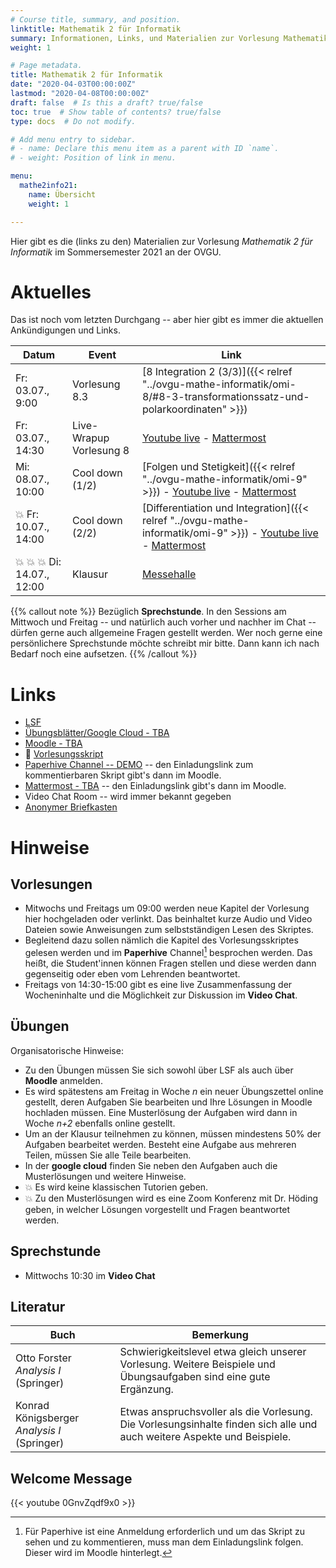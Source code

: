 ```yaml
---
# Course title, summary, and position.
linktitle: Mathematik 2 für Informatik
summary: Informationen, Links, und Materialien zur Vorlesung Mathematik 2 für Informatik an der OVGU im Sommersemester 2021
weight: 1

# Page metadata.
title: Mathematik 2 für Informatik
date: "2020-04-03T00:00:00Z"
lastmod: "2020-04-08T00:00:00Z"
draft: false  # Is this a draft? true/false
toc: true  # Show table of contents? true/false
type: docs  # Do not modify.

# Add menu entry to sidebar.
# - name: Declare this menu item as a parent with ID `name`.
# - weight: Position of link in menu.

menu:
  mathe2info21:
    name: Übersicht
    weight: 1

---
```


Hier gibt es die (links zu den) Materialien zur Vorlesung *Mathematik 2 für
Informatik* im Sommersemester 2021 an der OVGU.

# Aktuelles

Das ist noch vom letzten Durchgang -- aber hier gibt es immer die aktuellen Ank&uuml;ndigungen und Links.

| Datum | Event | Link |
| ------- | ---------- | ---- |
| Fr: 03.07., 9:00 | Vorlesung 8.3 | [8 Integration 2 (3/3)]({{< relref "../ovgu-mathe-informatik/omi-8/#8-3-transformationssatz-und-polarkoordinaten" >}}) |
| Fr: 03.07., 14:30 | Live-Wrapup Vorlesung 8 | [Youtube live](https://www.youtube.com/c/JanHeiland/live) - [Mattermost](http://mm.cs.ovgu.de/mathe-info-2/channels/8-wrapup-int2) |
| Mi: 08.07., 10:00 | Cool down (1/2) | [Folgen und Stetigkeit]({{< relref "../ovgu-mathe-informatik/omi-9" >}}) - [Youtube live](https://www.youtube.com/c/JanHeiland/live) - [Mattermost](http://mm.cs.ovgu.de/mathe-info-2/channels/cool-down) |
| :boom: Fr: 10.07., 14:00 | Cool down (2/2) | [Differentiation und Integration]({{< relref "../ovgu-mathe-informatik/omi-9" >}}) - [Youtube live](https://www.youtube.com/c/JanHeiland/live) - [Mattermost](http://mm.cs.ovgu.de/mathe-info-2/channels/cool-down) |
| :boom: :boom: :boom: Di: 14.07., 12:00 | Klausur | [Messehalle](https://www.inf.ovgu.de/inf_media/Pr%C3%BCfungsdokumente/Pr%C3%BCfungsplan/Pruefungsplan_IF_BWL_SS20_4_FIN-p-8854.pdf) |

<!-- 
| :boom: Mi: 13.05., 9:00 | Vorlesung 3.1 | [3 Differenzierbarkeit 1 (1/2)]({{< relref "omi-3" >}}) |
| Fr: 12.06., 14:30 | Live-Wrapup Vorlesung 7 | [Youtube live](https://www.youtube.com/c/JanHeiland/live) - [Mattermost](http://mm.cs.ovgu.de/mathe-info-2/channels/0612-wrapup-diff2) |
 -->
{{% callout note %}}
Bez&uuml;glich **Sprechstunde**. In den Sessions am Mittwoch und Freitag -- und
nat&uuml;rlich auch vorher und nachher im Chat -- d&uuml;rfen gerne auch
allgemeine Fragen gestellt werden. Wer noch gerne eine pers&ouml;nlichere
Sprechstunde m&ouml;chte schreibt mir bitte. Dann kann ich nach Bedarf noch eine
aufsetzen.
{{% /callout %}}

<!--
{{% callout warning %}}

**Feedback** Runde: Liebe Student'innen, bitte nehmt euch diese 2 mal 5 Minuten
f&uuml;r euer anonymes Feedback (man kann es auch in weniger Zeit schaffen).

1. Die offizielle Evaluation der Vorlesung. Dieses mal auch mit ein paar Fragen
   dazu, wie sich die online Lehre so macht. Anmeldung unter
   [evaluation.ovgu.de](https://evaluation.ovgu.de/) mit der Losung *UPFNQ*.
   Hier bitte zahlreich mitmachen, denn das dient den Nachfolgenden Studenten
   und damit wird auch die Performance des Lehrenden bewertet. Die Umfrage ist
   offen bis zum 05.07.

2. Mein kleiner Fragebogen. Hier geht es speziell darum, wie ihr die Umsetzung
   mit Podcast, Screencast, Wrapup und Paperhive fandet. Und ihr habt die
   M&ouml;glichkeit, euch zu w&uuml;nschen, wie die n&auml;chsten vier Wochen
   aussehen sollen. Die [Umfrage](https://forms.gle/d7bUP5ys61yRkSev6) ist bei
   *google forms* und anonym und ohne Anmeldung. 

{{% /callout %}}
-->

# Links

 * [LSF](https://lsf.ovgu.de/qislsf/rds?state=verpublish&status=init&vmfile=no&publishid=173827&moduleCall=webInfo&publishConfFile=webInfo&publishSubDir=veranstaltung)
 * [Übungsblätter/Google Cloud - TBA]()
 * [Moodle - TBA]()
 * :blue_book: [Vorlesungsskript](files/Henk_Skript_Mathe_fuer_Informatiker.pdf)
 * [Paperhive Channel -- DEMO](https://paperhive.org/documents/items/-ewT2uXlFA5i) -- den Einladungslink zum kommentierbaren Skript gibt's dann im Moodle.
 * [Mattermost - TBA]() -- den Einladungslink gibt's dann im Moodle.
 * Video Chat Room -- wird immer bekannt gegeben <!-- (https://meet.ovgu.de/MatheInfoZwei) -->
 * [Anonymer Briefkasten](https://www2.math.uni-magdeburg.de/owncloud/index.php/s/w8j8Xaxo2dfzMIZ)

# Hinweise

## Vorlesungen

 * Mitwochs und Freitags um 09:00 werden neue Kapitel der Vorlesung hier
   hochgeladen oder verlinkt.  Das beinhaltet kurze Audio und Video Dateien
   sowie Anweisungen zum selbstst&auml;ndigen Lesen des Skriptes.
 * Begleitend dazu sollen n&auml;mlich die Kapitel des Vorlesungsskriptes
   gelesen werden und im **Paperhive** Channel[^1] besprochen werden. Das
   hei&szlig;t, die Student'innen können Fragen stellen und diese werden dann
   gegenseitig oder eben vom Lehrenden beantwortet.
 * Freitags von 14:30-15:00 gibt es eine live Zusammenfassung der Wocheninhalte
   und die M&ouml;glichkeit zur Diskussion im **Video Chat**.

## Übungen

Organisatorische Hinweise:
 * Zu den Übungen müssen Sie sich sowohl über LSF als auch über
   **Moodle** anmelden.
 * Es wird spätestens am Freitag in Woche *n* ein neuer Übungszettel online
   gestellt, deren Aufgaben Sie bearbeiten und Ihre Lösungen in Moodle hochladen
   müssen. Eine Musterlösung der Aufgaben wird dann in Woche *n+2* ebenfalls
   online gestellt. 
 * Um an der Klausur teilnehmen zu können, müssen mindestens 50% der
   Aufgaben bearbeitet werden. Besteht eine Aufgabe aus mehreren Teilen,
   müssen Sie alle Teile bearbeiten.  
 * In der **google cloud** finden Sie neben den Aufgaben auch die Musterlösungen
   und weitere Hinweise.
 * :boom: Es wird keine klassischen Tutorien geben.
 * :boom: Zu den Musterlösungen wird es eine Zoom Konferenz mit Dr. H&ouml;ding
   geben, in welcher L&ouml;sungen vorgestellt und Fragen beantwortet werden.

## Sprechstunde

 * Mittwochs 10:30 im **Video Chat**

## Literatur

| Buch | Bemerkung |
|------| ----------|
| Otto Forster *Analysis I* (Springer) | Schwierigkeitslevel etwa gleich unserer Vorlesung. Weitere Beispiele und Übungsaufgaben sind eine gute Ergänzung. |
| Konrad Königsberger *Analysis I* (Springer) | Etwas anspruchsvoller als die Vorlesung. Die Vorlesungsinhalte finden sich alle und auch weitere Aspekte und Beispiele. |

## Welcome Message

{{< youtube 0GnvZqdf9x0 >}}

[^1]: F&uuml;r Paperhive ist eine Anmeldung erforderlich und um das Skript zu
  sehen und zu kommentieren, muss man dem Einladungslink folgen. Dieser wird im
  Moodle hinterlegt.

